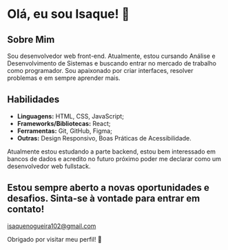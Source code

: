 # Olá, eu sou Isaque! 👋

## Sobre Mim

Sou desenvolvedor web front-end. Atualmente, estou cursando Análise e Desenvolvimento de Sistemas e buscando entrar no mercado de trabalho como programador. Sou apaixonado por criar interfaces, resolver problemas e em sempre aprender mais.

## Habilidades

- **Linguagens:** HTML, CSS, JavaScript;
- **Frameworks/Bibliotecas:** React;
- **Ferramentas:** Git, GitHub, Figma;
- **Outras:** Design Responsivo, Boas Práticas de Acessibilidade.

Atualmente estou estudando a parte backend, estou bem interessado em bancos de dados e acredito no futuro próximo poder me declarar como um desenvolvedor web fullstack.

Estou sempre aberto a novas oportunidades e desafios. Sinta-se à vontade para entrar em contato!
---
isaquenogueira102@gmail.com

Obrigado por visitar meu perfil! 🚀
